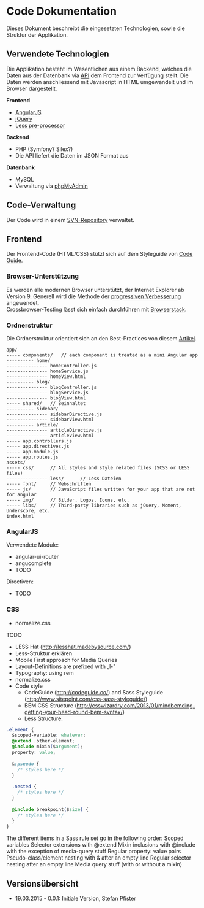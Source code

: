 # Code Dokumentation
Dieses Dokument beschreibt die eingesetzten Technologien, sowie die Struktur der Applikation.

## Verwendete Technologien
Die Applikation besteht im Wesentlichen aus einem Backend, welches die Daten aus der Datenbank via [API](https://www2.foto-ch.ch/fotofe/doc/API-Dokumentation.html) dem Frontend zur Verfügung stellt. Die Daten werden anschliessend mit Javascript in HTML umgewandelt und im Browser dargestellt.

**Frontend**
- [AngularJS](https://angularjs.org/)
- [jQuery](http://jquery.com/)
- [Less pre-processor](http://lesscss.org/)

**Backend**
- PHP (Symfony? Silex?)
- Die API liefert die Daten im JSON Format aus

**Datenbank**
- MySQL
- Verwaltung via [phpMyAdmin](https://filos.catatec.ch/phpMyAdmin/index.php)

## Code-Verwaltung
Der Code wird in einem [SVN-Repository](svn://svn.catatec.ch/foto-ch) verwaltet.

## Frontend
Der Frontend-Code (HTML/CSS) stützt sich auf dem Styleguide von [Code Guide](http://codeguide.co/).

### Browser-Unterstützung
Es werden alle modernen Browser unterstützt, der Internet Explorer ab Version 9. Generell wird die Methode der [progressiven Verbesserung](http://de.wikipedia.org/wiki/Progressive_Verbesserung) angewendet.  
Crossbrowser-Testing lässt sich einfach durchführen mit [Browserstack](http://www.browserstack.com/screenshots).

### Ordnerstruktur
Die Ordnerstruktur orientiert sich an den Best-Practices von diesem [Artikel](https://scotch.io/tutorials/angularjs-best-practices-directory-structure).
```
app/
----- components/   // each component is treated as a mini Angular app
---------- home/
--------------- homeController.js
--------------- homeService.js
--------------- homeView.html
---------- blog/
--------------- blogController.js
--------------- blogService.js
--------------- blogView.html
----- shared/   // Beinhaltet 
---------- sidebar/
--------------- sidebarDirective.js
--------------- sidebarView.html
---------- article/
--------------- articleDirective.js
--------------- articleView.html
----- app.controllers.js
----- app.directives.js
----- app.module.js
----- app.routes.js
assets/
----- css/      // All styles and style related files (SCSS or LESS files)
--------------- less/      // Less Dateien
----- font/     // Webschriften
----- js/       // JavaScript files written for your app that are not for angular
----- img/      // Bilder, Logos, Icons, etc.
----- libs/     // Third-party libraries such as jQuery, Moment, Underscore, etc.
index.html
```

### AngularJS
Verwendete Module:
- angular-ui-router
- angucomplete
- TODO

Directiven:
- TODO

### CSS
- normalize.css

TODO
- LESS Hat (http://lesshat.madebysource.com/)
- Less-Struktur erklären
- Mobile First approach for Media Queries
- Layout-Definitions are prefixed with „l-"
- Typography: using rem
- normalize.css
- Code style
  - CodeGuide (http://codeguide.co/) and Sass Styleguide (http://www.sitepoint.com/css-sass-styleguide/)
  - BEM CSS Structure (http://csswizardry.com/2013/01/mindbemding-getting-your-head-round-bem-syntax/)
  - Less Structure:
```css
.element {
  $scoped-variable: whatever;
  @extend .other-element;
  @include mixin($argument);
  property: value;
 
  &:pseudo {
    /* styles here */
  }
 
  .nested {
    /* styles here */
  }
 
  @include breakpoint($size) {
    /* styles here */
  }
}
```

The different items in a Sass rule set go in the following order:
Scoped variables
Selector extensions with @extend
Mixin inclusions with @include with the exception of media-query stuff
Regular property: value pairs
Pseudo-class/element nesting with & after an empty line
Regular selector nesting after an empty line
Media query stuff (with or without a mixin)




## Versionsübersicht
- 19.03.2015 - 0.0.1: Initiale Version, Stefan Pfister